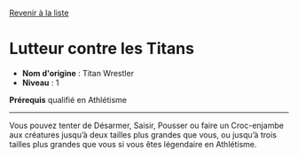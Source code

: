 [Revenir à la liste](list.md)

# Lutteur contre les Titans

 * **Nom d'origine** : Titan Wrestler
 * **Niveau** : 1


<p><strong>Prérequis</strong> qualifié en Athlétisme</p>
<hr>
<p>Vous pouvez tenter de Désarmer, Saisir, Pousser ou faire un Croc-enjambe aux créatures jusqu’à deux tailles plus grandes que vous, ou jusqu’à trois tailles plus grandes que vous si vous êtes légendaire en Athlétisme.</p>